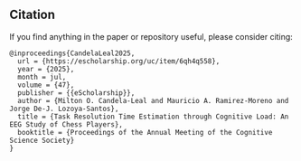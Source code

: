 ## Citation
If you find anything in the paper or repository useful, please consider citing:
```
@inproceedings{CandelaLeal2025,
  url = {https://escholarship.org/uc/item/6qh4q558},
  year = {2025},
  month = jul,
  volume = {47},
  publisher = {{eScholarship}},
  author = {Milton O. Candela-Leal and Mauricio A. Ramirez-Moreno and Jorge De-J. Lozoya-Santos},
  title = {Task Resolution Time Estimation through Cognitive Load: An EEG Study of Chess Players},
  booktitle = {Proceedings of the Annual Meeting of the Cognitive Science Society}
}
```
